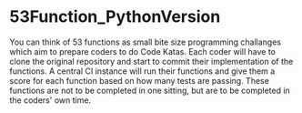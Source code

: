 # 53Function_PythonVersion

You can think of 53 functions as small bite size programming challanges which aim to prepare coders to do Code Katas. Each coder will have to clone the original repository and start to commit their implementation of the functions. A central CI instance will run their functions and give them a score for each function based on how many tests are passing. These functions are not to be completed in one sitting, but are to be completed in the coders' own time.
